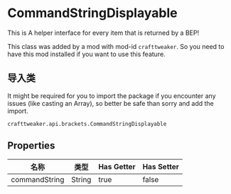 # CommandStringDisplayable

This is A helper interface for every item that is returned by a BEP!

This class was added by a mod with mod-id `crafttweaker`. So you need to have this mod installed if you want to use this feature.

## 导入类
It might be required for you to import the package if you encounter any issues (like casting an Array), so better be safe than sorry and add the import.
```zenscript
crafttweaker.api.brackets.CommandStringDisplayable
```

## Properties

| 名称            | 类型     | Has Getter | Has Setter |
| ------------- | ------ | ---------- | ---------- |
| commandString | String | true       | false      |


